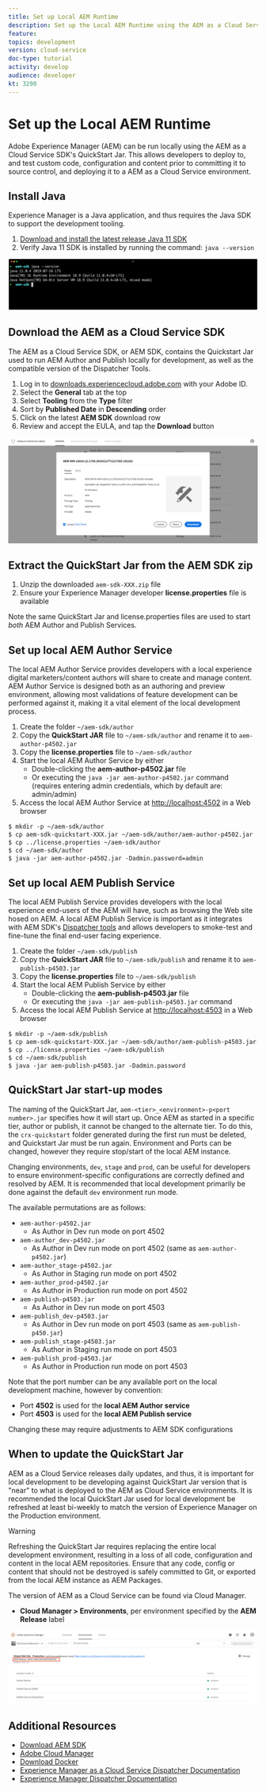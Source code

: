 ```yaml
---
title: Set up Local AEM Runtime
description: Set up the Local AEM Runtime using the AEM as a Cloud Service SDK's QuickStart Jar.
feature:
topics: development
version: cloud-service
doc-type: tutorial
activity: develop
audience: developer
kt: 3290
---
```


# Set up the Local AEM Runtime

Adobe Experience Manager (AEM) can be run locally using the AEM as a Cloud Service SDK's QuickStart Jar. This allows developers to deploy to, and test custom code, configuration and content prior to committing it to source control, and deploying it to a AEM as a Cloud Service environment.

## Install Java

Experience Manager is a Java application, and thus requires the Java SDK to support the development tooling.

1. [Download and install the latest release Java 11 SDK](https://www.oracle.com/technetwork/java/javase/downloads/jdk11-downloads-5066655.html)
1. Verify Java 11 SDK is installed by running the command: `java --version`

![Java](./assets/aem-project/java.png)

## Download the AEM as a Cloud Service SDK

The AEM as a Cloud Service SDK, or AEM SDK, contains the Quickstart Jar used to run AEM Author and Publish locally for development, as well as the compatible version of the Dispatcher Tools.

1. Log in to [downloads.experiencecloud.adobe.com](http://downloads.experiencecloud.adobe.com/) with your Adobe ID.
1. Select the __General__ tab at the top
1. Select __Tooling__ from the __Type__ filter
1. Sort by __Published Date__ in __Descending__ order
1. Click on the latest __AEM SDK__ download row
1. Review and accept the EULA, and tap the __Download__ button

![AEM as a Cloud Service SDK Download](./assets/aem-runtime/aem-sdk-download.png)

## Extract the QuickStart Jar from the AEM SDK zip

1. Unzip the downloaded `aem-sdk-XXX.zip` file
1. Ensure your Experience Manager developer __license.properties__ file is available

Note the same QuickStart Jar and license.properties files are used to start _both_ AEM Author and Publish Services.

## Set up local AEM Author Service

The local AEM Author Service provides developers with a local experience digital marketers/content authors will share to create and manage content.  AEM Author Service is designed both as an authoring and preview environment, allowing most validations of feature development can be performed against it, making it a vital element of the local development process.

1. Create the folder `~/aem-sdk/author`
1. Copy the __QuickStart JAR__ file to  `~/aem-sdk/author` and rename it to `aem-author-p4502.jar`
1. Copy the __license.properties__ file to  `~/aem-sdk/author`
1. Start the local AEM Author Service by either
   + Double-clicking the __aem-author-p4502.jar__ file
   + Or executing the `java -jar aem-author-p4502.jar` command (requires entering admin credentials, which by default are: admin/admin)
1. Access the local AEM Author Service at [http://localhost:4502](http://localhost:4502) in a Web browser

```
$ mkdir -p ~/aem-sdk/author
$ cp aem-sdk-quickstart-XXX.jar ~/aem-sdk/author/aem-author-p4502.jar
$ cp ../license.properties ~/aem-sdk/author
$ cd ~/aem-sdk/author
$ java -jar aem-author-p4502.jar -Dadmin.password=admin
```

## Set up local AEM Publish Service

The local AEM Publish Service provides developers with the local experience end-users of the AEM will have, such as browsing the Web site hosed on AEM. A local AEM Publish Service is important as it integrates with AEM SDK's [Dispatcher tools](./dispatcher-tools.html) and allows developers to smoke-test and fine-tune the final end-user facing experience.

1. Create the folder `~/aem-sdk/publish`
1. Copy the __QuickStart JAR__ file to  `~/aem-sdk/publish` and rename it to `aem-publish-p4503.jar`
1. Copy the __license.properties__ file to  `~/aem-sdk/publish`
1. Start the local AEM Publish Service by either
   + Double-clicking the __aem-publish-p4503.jar__ file
   + Or executing the `java -jar aem-publish-p4503.jar` command
1. Access the local AEM Publish Service at [http://localhost:4503](http://localhost:4503) in a Web browser

```
$ mkdir -p ~/aem-sdk/publish
$ cp aem-sdk-quickstart-XXX.jar ~/aem-sdk/author/aem-publish-p4503.jar
$ cp ../license.properties ~/aem-sdk/publish
$ cd ~/aem-sdk/publish
$ java -jar aem-publish-p4503.jar -Dadmin.password
```

## QuickStart Jar start-up modes

The naming of the QuickStart Jar, `aem-<tier>_<environment>-p<port number>.jar` specifies how it will start up. Once AEM as started in a specific tier, author or publish, it cannot be changed to the alternate tier. To do this, the `crx-quickstart` folder generated during the first run must be deleted, and Quickstart Jar must be run again. Environment and Ports can be changed, however they require stop/start of the local AEM instance.

Changing environments, `dev`, `stage` and `prod`, can be useful for developers to ensure environment-specific configurations are correctly defined and resolved by AEM. It is recommended that local development primarily be done against the default `dev` environment run mode.

The available permutations are as follows:

+ `aem-author-p4502.jar`
  + As Author in Dev run mode on port 4502
+ `aem-author_dev-p4502.jar`
  + As Author in Dev run mode on port 4502 (same as `aem-author-p4502.jar`)
+ `aem-author_stage-p4502.jar`
  + As Author in Staging run mode on port 4502
+ `aem-author_prod-p4502.jar`
  + As Author in Production run mode on port 4502
+ `aem-publish-p4503.jar`
  + As Author in Dev run mode on port 4503
+ `aem-publish_dev-p4503.jar`
  + As Author in Dev run mode on port 4503 (same as `aem-publish-p450.jar`)
+ `aem-publish_stage-p4503.jar`
  + As Author in Staging run mode on port 4503
+ `aem-publish_prod-p4503.jar`
  + As Author in Production run mode on port 4503

Note that the port number can be any available port on the local development machine, however by convention:

+ Port __4502__ is used for the __local AEM Author service__
+ Port __4503__ is used for the __local AEM Publish service__

Changing these may require adjustments to AEM SDK configurations

## When to update the QuickStart Jar

AEM as a Cloud Service releases daily updates, and thus, it is important for local development to be developing against QuickStart Jar version that is "near" to what is deployed to the AEM as Cloud Service environments. It is recommended the local QuickStart Jar used for local development be refreshed at least bi-weekly to match the version of Experience Manager on the Production environment.

>[!WARNING]
>
> Refreshing the QuickStart Jar requires replacing the entire local development environment, resulting in a loss of all code, configuration and content in the local AEM repositories. Ensure that any code, config or content that should not be destroyed is safely committed to Git, or exported from the local AEM instance as AEM Packages.

The version of AEM as a Cloud Service can be found via Cloud Manager.

+ __Cloud Manager > Environments__, per environment specified by the __AEM Release__ label

![Experience Manager Version](./assets/aem-runtime/aem-version.png)

## Additional Resources

+ [Download AEM SDK](http://downloads.experiencecloud.adobe.com/)
+ [Adobe Cloud Manager](https://my.cloudmanager.adobe.com/)
+ [Download Docker](https://www.docker.com/)
+ [Experience Manager as a Cloud Service Dispatcher Documentation](dispatcher-cloud.md)
+ [Experience Manager Dispatcher Documentation](https://docs.adobe.com/content/help/en/experience-manager-dispatcher/using/dispatcher.html)
